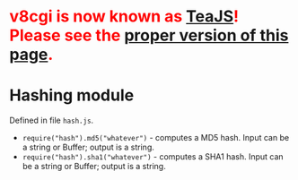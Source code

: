 # <font color='red'><b>v8cgi is now known as <a href='http://code.google.com/p/teajs/'>TeaJS</a>! Please see the <a href='http://code.google.com/p/teajs/wiki/API_Hash'>proper version of this page</a>.</b></font> #
# Hashing module #

Defined in file `hash.js`.

  * `require("hash").md5("whatever")` - computes a MD5 hash. Input can be a string or Buffer; output is a string.
  * `require("hash").sha1("whatever")` - computes a SHA1 hash. Input can be a string or Buffer; output is a string.